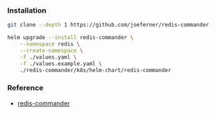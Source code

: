 ### Installation
```bash
git clone --depth 1 https://github.com/joeferner/redis-commander

helm upgrade --install redis-commander \
    --namespace redis \
    --create-namespace \
    -f ./values.yaml \
    -f ./values.example.yaml \
    ./redis-commander/k8s/helm-chart/redis-commander
```

### Reference
* [redis-commander](https://github.com/joeferner/redis-commander)
